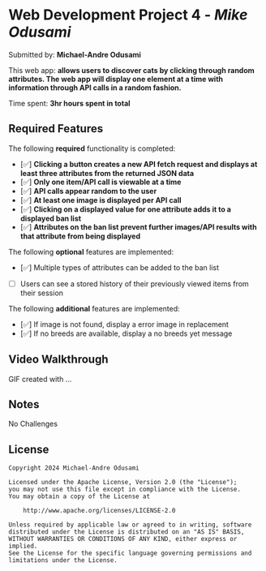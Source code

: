 # Web Development Project 4 - _Mike Odusami_

Submitted by: **Michael-Andre Odusami**

This web app: **allows users to discover cats by clicking through random attributes. The web app will display one element at a time with information through API calls in a random fashion.**

Time spent: **3hr hours spent in total**

## Required Features

The following **required** functionality is completed:

-   [✅] **Clicking a button creates a new API fetch request and displays at least three attributes from the returned JSON data**
-   [✅] **Only one item/API call is viewable at a time**
-   [✅] **API calls appear random to the user**
-   [✅] **At least one image is displayed per API call**
-   [✅] **Clicking on a displayed value for one attribute adds it to a displayed ban list**
-   [✅] **Attributes on the ban list prevent further images/API results with that attribute from being displayed**

The following **optional** features are implemented:

-   [✅] Multiple types of attributes can be added to the ban list
-   [ ] Users can see a stored history of their previously viewed items from their session

The following **additional** features are implemented:

-   [✅] If image is not found, display a error image in replacement
-   [✅] If no breeds are available, display a no breeds yet message

## Video Walkthrough

GIF created with ...

<!-- Recommended tools:
[Kap](https://getkap.co/) for macOS
[ScreenToGif](https://www.screentogif.com/) for Windows
[peek](https://github.com/phw/peek) for Linux. -->

## Notes

No Challenges

## License

    Copyright 2024 Michael-Andre Odusami

    Licensed under the Apache License, Version 2.0 (the "License");
    you may not use this file except in compliance with the License.
    You may obtain a copy of the License at

        http://www.apache.org/licenses/LICENSE-2.0

    Unless required by applicable law or agreed to in writing, software
    distributed under the License is distributed on an "AS IS" BASIS,
    WITHOUT WARRANTIES OR CONDITIONS OF ANY KIND, either express or implied.
    See the License for the specific language governing permissions and
    limitations under the License.

